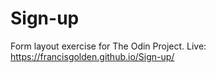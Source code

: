 # Sign-up 
Form layout exercise for The Odin Project. Live: https://francisgolden.github.io/Sign-up/
